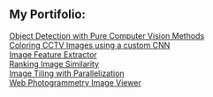 ## My Portifolio:

[Object Detection with Pure Computer Vision Methods](https://github.com/LeonanUCM/ObjectDetectionPureCV)
<br>
[Coloring CCTV Images using a custom CNN](https://www.kaggle.com/code/leonanvasconcelos/coloring-cctv-images-using-cnn)
<br>
[Image Feature Extractor](https://www.kaggle.com/code/leonanvasconcelos/image-feature-extractor)
<br>
[Ranking Image Similarity](https://www.kaggle.com/leonanvasconcelos/ranking-image-similarity)
<br>
[Image Tiling with Parallelization](https://www.kaggle.com/leonanvasconcelos/image-tiling-with-parallelization)
<br>
[Web Photogrammetry Image Viewer](https://leonanucm.github.io/Photogrametry-Web-Viewer)
<br>

